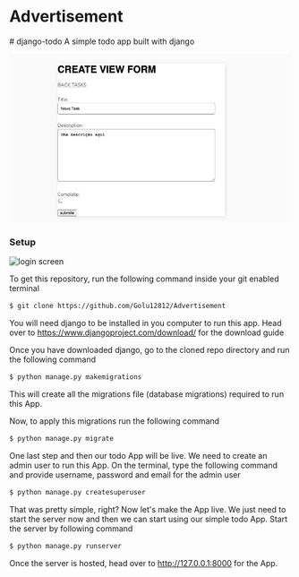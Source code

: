  <h1>Advertisement</h1>
 # django-todo
A simple todo app built with django

![adds App](https://github.com/Golu12812/Advertisement/blob/main/assets/Create-tood.png)
### Setup
![login screen](https://github.com/Golu12812/Advertisement/blob/main/Login-Registration.png?raw=true)

To get this repository, run the following command inside your git enabled terminal
```bash
$ git clone https://github.com/Golu12812/Advertisement
```
You will need django to be installed in you computer to run this app. Head over to https://www.djangoproject.com/download/ for the download guide

Once you have downloaded django, go to the cloned repo directory and run the following command

```bash
$ python manage.py makemigrations
```

This will create all the migrations file (database migrations) required to run this App.

Now, to apply this migrations run the following command
```bash
$ python manage.py migrate
```

One last step and then our todo App will be live. We need to create an admin user to run this App. On the terminal, type the following command and provide username, password and email for the admin user
```bash
$ python manage.py createsuperuser
```

That was pretty simple, right? Now let's make the App live. We just need to start the server now and then we can start using our simple todo App. Start the server by following command

```bash
$ python manage.py runserver
```

Once the server is hosted, head over to http://127.0.0.1:8000 for the App.
